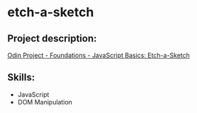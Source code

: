 # etch-a-sketch

## Project description: 
[Odin Project - Foundations - JavaScript Basics: Etch-a-Sketch](https://www.theodinproject.com/lessons/foundations-etch-a-sketch)

## Skills: 
- JavaScript
- DOM Manipulation
